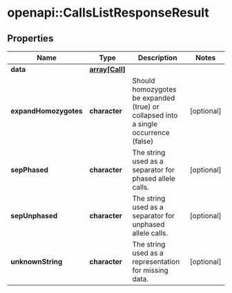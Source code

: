 # openapi::CallsListResponseResult

## Properties
Name | Type | Description | Notes
------------ | ------------- | ------------- | -------------
**data** | [**array[Call]**](Call.md) |  | 
**expandHomozygotes** | **character** | Should homozygotes be expanded (true) or collapsed into a single occurrence (false) | [optional] 
**sepPhased** | **character** | The string used as a separator for phased allele calls. | [optional] 
**sepUnphased** | **character** | The string used as a separator for unphased allele calls. | [optional] 
**unknownString** | **character** | The string used as a representation for missing data. | [optional] 


